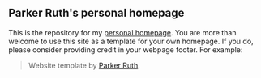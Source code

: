 ## Parker Ruth's personal homepage

This is the repository for my [personal homepage](https://parkersruth.com).
You are more than welcome to use this site as a template for your own homepage.
If you do, please consider providing credit in your webpage footer. For example:

> Website template by [Parker Ruth](https://parkersruth.com).
